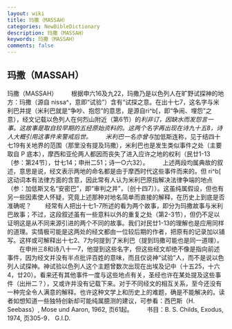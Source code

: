 ```yaml
---
layout: wiki
title: 玛撒（MASSAH）
categories: NewBibleDictionary
description: 玛撒（MASSAH）
keywords: 玛撒（MASSAH）
comments: false
---
```


## 玛撒（MASSAH）



玛撒（MASSAH）
　　根据申六16及九22，玛撒乃是以色列人在旷野试探神的地方：玛撒（源自 nissa^，意即“试验”）含有“试探之意。在出十七7，这名字与米利巴并提（米利巴就是“争吵、抱怨”的意思，是源自ri^b[，即“争闹、埋怨”之意），经文记载以色列人在何烈山附近（第6节）的*利非订，因缺水而发怨言一事。这故事是取自较早期的五经原始资料的。这两个名字再出现在诗九十五8，诗人大概引用这事件来警戒后世。
　　米利巴一名亦曾与*加低斯连称，见于结四十七19有关地界的范围（那里没有提及玛撒），米利巴也是发生类似事件之处（主要取自 P 底本），摩西和亚伦两人都因而丧失了进入应许之地的权利（民廿1-13〔参：第24节〕，廿七14；申卅二51；诗一○六32）。
　　上述两段均属典故的叙述，意思是说，经文表示两地的命名都是由于摩西时代这些事件而来的。但 ri^b[ 这动词本有法律方面的含意，因此常有人认为米利巴原指解决法律争端的地点（参：加低斯又名“安密巴”，即“审判之井”，〔创十四7〕）。这虽纯属假设，但也有另一些因素使人怀疑，究竟上述那种对地名简单而直接的解释，在历史上到底是否准确呢？
　　经常有人把出十七1-7所述的看为两个故事，即分为玛撒故事与米利巴故事；不过，这段叙述虽有一些意料以外的重复之处（第2-3节），但仍不足以证明这是从不同来源引进的两个不同的故事。我们对民廿1-13的理解也是应用同样的道理。实情极可能是这两处的经文都由一位较后期的作者，把原有的记录加以铺写。这样或可解释出十七2、7为何提到了米利巴（提到玛撒可能也是同一道理）。
　　在申卅三8和诗八十一7，他提到这些名字，但这些经文却绝不像是指向前述事件，因为经文并没有半点批评百姓的意味，而且仅说神“试验”人，而不是说以色列人试探神。神试验以色列人这个主题曾数次出现在出埃及记中（十五25，十六4，廿20）。看来还有其他事件一度与这些地点有关，圣经也许在某处提及这些事件（出卅二？），又或许并没有记载下来。对于不同经文的相互关系，至今还没有一种完全令人满意的解释。也许这种文学上和历史上的难题，确是不能解决的。读者如想知道一些独特创新却可能纯属臆测的建议，可参看：西巴斯（H. Seebass）, Mose und Aaron, 1962, 页61起。
　　书目：B. S. Childs, Exodus, 1974, 页305-9．
G.I.D.




